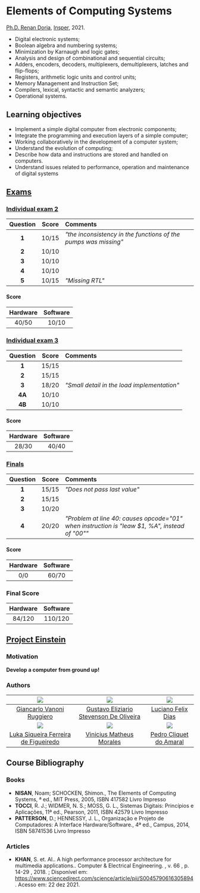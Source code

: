# Elements of Computing Systems

[Ph.D. Renan Doria](http://lattes.cnpq.br/4251940542370219), [Insper](https://github.com/Insper), 2021.

- Digital electronic systems;
- Boolean algebra and numbering systems;
- Minimization by Karnaugh and logic gates;
- Analysis and design of combinational and sequential circuits;
- Adders, encoders, decoders, multiplexers, demultiplexers, latches and flip-flops;
- Registers, arithmetic logic units and control units;
- Memory Management and Instruction Set;
- Compilers, lexical, syntactic and semantic analyzers;
- Operational systems.

## Learning objectives
- Implement a simple digital computer from electronic components;
- Integrate the programming and execution layers of a simple computer;
- Working collaboratively in the development of a computer system;
- Understand the evolution of computing;
- Describe how data and instructions are stored and handled on computers.
- Understand issues related to performance, operation and maintenance of digital systems

## [Exams](Exams)

### [Individual exam 2](Exams/1-Individual_exam_2)

| Question | Score | Comments                                                        |
|:--------:|:-----:|:----------------------------------------------------------------|
|   **1**  | 10/15 | *"the inconsistency in the functions of the pumps was missing"* |
|   **2**  | 10/10 |                                                                 |
|   **3**  | 10/10 |                                                                 |
|   **4**  | 10/10 |                                                                 |
|   **5**  | 10/15 | *"Missing RTL"*                                                 |

#### Score

| Hardware | Software |
|:--------:|:--------:|
|   40/50  |   10/10  |

### [Individual exam 3](Exams/3-Individual_exam_3)

| Question | Score | Comments                                    |
|:--------:|:-----:|:--------------------------------------------|
|   **1**  | 15/15 |                                             |
|   **2**  | 15/15 |                                             |
|   **3**  | 18/20 | *"Small detail in the load implementation"* |
|  **4A**  | 10/10 |                                             |
|  **4B**  | 10/10 |                                             |

#### Score

| Hardware | Software |
|:--------:|:--------:|
|   28/30  |   40/40  |

### [Finals](Exams/4-Finals)

| Question | Score | Comments                                                                                      |
|:--------:|:-----:|:----------------------------------------------------------------------------------------------|
|   **1**  | 15/15 | *"Does not pass last value"*                                                                  |
|   **2**  | 15/15 |                                                                                               |
|   **3**  | 10/20 |                                                                                               |
|   **4**  | 20/20 | *"Problem at line 40: causes opcode="01" when instruction is "leaw $1, %A", instead of "00""* |

#### Score

| Hardware | Software |
|:--------:|:--------:|
|    0/0   |   60/70  |

### Final Score

| Hardware | Software |
|:--------:|:--------:|
|  84/120  |  110/120 |


## [Project Einstein](Project-Einstein)

### Motivation
**Develop a computer from ground up!**

### Authors

|![](https://avatars.githubusercontent.com/u/89101392?v=4)         |![](https://avatars.githubusercontent.com/u/72350494?v=4)               |![](https://avatars.githubusercontent.com/u/22255332?v=4)|
|:----------------------------------------------------------------:|:----------------------------------------------------------------------:|:-------------------------------------------------------:|
|[Giancarlo Vanoni Ruggiero](https://github.com/Gian2608)          |[Gustavo Eliziario Stevenson De Oliveira](https://github.com/gustavoeso)|[Luciano Felix Dias](https://github.com/FelixLuciano)    |
|![](https://avatars.githubusercontent.com/u/72396320?v=4)         |![](https://avatars.githubusercontent.com/u/70667675?v=4)               |![](https://avatars.githubusercontent.com/u/73079076?v=4)|
|[Luka Siqueira Ferreira de Figueiredo](https://github.com/lukafig)|[Vinicius Matheus Morales](https://github.com/viniciusmm7)              |[Pedro Cliquet do Amaral](https://github.com/pcliquet)   |


## Course Bibliography

### Books
- **NISAN**, Noam; SCHOCKEN, Shimon., The Elements of Computing Systems, ª ed., MIT Press, 2005, ISBN 417582  Livro Impresso
- **TOCCI**, R. J.; WIDMER, N. S.; MOSS, G. L., Sistemas Digitais: Princípios e Aplicações, 11ª ed., Pearson, 2011, ISBN 42579  Livro Impresso
- **PATTERSON**, D.; HENNESSY, J. L., Organização e Projeto de Computadores: A Interface Hardware/Software., 4ª ed., Campus, 2014, ISBN 58741536  Livro Impresso

### Articles
- **KHAN**, S. et. Al.. A high performance processor architecture for multimedia applications.. Computer & Electrical Engineering. , v. 66 , p. 14-29 , 2018. ; Disponível em: https://www.sciencedirect.com/science/article/pii/S0045790616305894 . Acesso em: 22 dez 2021.
